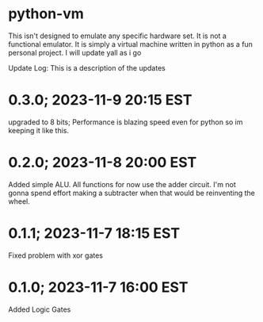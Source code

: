 # python-vm
This isn't designed to emulate any specific hardware set. It is not a functional emulator. It is simply a virtual machine written in python as a fun personal project. I will update yall as i go
  
  

Update Log: This is a description of the updates
# 0.3.0; 2023-11-9 20:15 EST
upgraded to 8 bits; Performance is blazing speed even for python so im keeping it like this.
# 0.2.0; 2023-11-8 20:00 EST
Added simple ALU. All functions for now use the adder circuit. I'm not gonna spend effort making a subtracter when that would be reinventing the wheel.
# 0.1.1; 2023-11-7 18:15 EST
Fixed problem with xor gates
# 0.1.0; 2023-11-7 16:00 EST
Added Logic Gates
